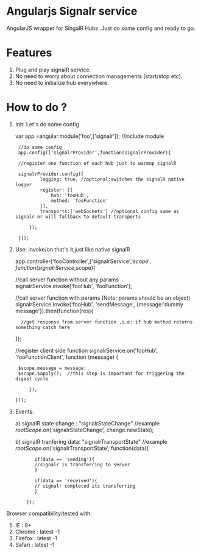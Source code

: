 # Angularjs Signalr service
AngularJS wrapper for SingalR Hubs .Just do some config and ready to go.

# Features

1) Plug and play signalR service. <br/>
2) No need to worry about connection managements (start/stop etc). <br/>
3) No need to initialize hub everywhere. <br/>



# How to do ?

1) Init: Let's do some config

    var app =angular.module('foo',['signalr']); //include module

        //do some config
        app.config(['signalrProvider',function(signalrProvider){

        //register one function of each hub just to warmup signalR

        signalrProvider.config({
                logging: true, //optional:switches the signalR native logger
                register: [{
                    hub: 'fooHub',
                    method: 'fooFunction'
                }],
                transports:['webSockets'] //optional config same as signalr or will fallback to default transports

            });

        }]);

2) Use: invoke/on that's it,just like native signalR


    app.controller('fooController',['signalrService','$scope',function(signalrService,$scope){

    //call server function without any params
    signalrService.invoke('fooHub', 'fooFunction');

    //call server function with params (Note: params should be an object)
    signalrService.invoke('fooHub', 'sendMessage', {message:'dummy message'}).then(function(res){

         //get response from server function ,i.e: if hub method returns something catch here

    });


    //register client side function
    signalrService.on('fooHub', 'fooFunctionClient', function (message) {

        $scope.message = message;
        $scope.$apply();  //this step is important for triggering the digest cycle

            });

       }]);

3) Events:
    
    a) signalR state change : "signalrStateChange"
          //example
          $rootScope.$on('signalrStateChange', change.newState);
          
    b) signalR tranfering data: "signalrTransportState"
          //example
           $rootScope.$on('signalrTransportState', function(data){
              
              if(data == 'sending'){
              //signalr is transferring to server
              }
              
              if(data == 'received'){
              // signalr completed its transferring
              }
           
           });



 Browser compatibility/tested with:

 1) IE : 8+ <br/>
 2) Chrome  : latest -1 <br/>
 3) Firefox : latest -1 <br/>
 4) Safari  : latest -1 <br/>

